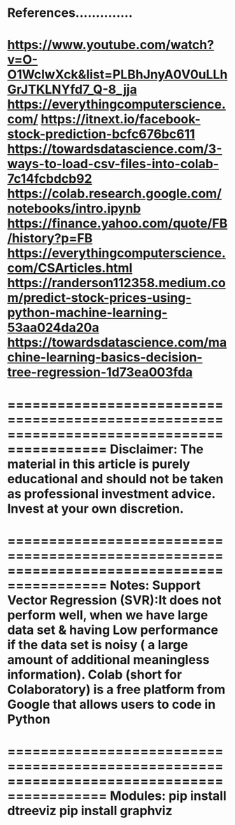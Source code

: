 References..............
==========================================================================================
https://www.youtube.com/watch?v=O-O1WclwXck&list=PLBhJnyA0V0uLLhGrJTKLNYfd7_Q-8_jja
https://everythingcomputerscience.com/
https://itnext.io/facebook-stock-prediction-bcfc676bc611
https://towardsdatascience.com/3-ways-to-load-csv-files-into-colab-7c14fcbdcb92
https://colab.research.google.com/notebooks/intro.ipynb
https://finance.yahoo.com/quote/FB/history?p=FB
https://everythingcomputerscience.com/CSArticles.html
https://randerson112358.medium.com/predict-stock-prices-using-python-machine-learning-53aa024da20a
https://towardsdatascience.com/machine-learning-basics-decision-tree-regression-1d73ea003fda
==========================================================================================

==========================================================================================
Disclaimer:
The material in this article is purely educational and should not be taken as professional investment advice. Invest at your own discretion.
==========================================================================================

==========================================================================================
Notes:
Support Vector Regression (SVR):It does not perform well, when we have large data set & having Low performance if the data set is noisy ( a large amount of additional meaningless information).
Colab (short for Colaboratory) is a free platform from Google that allows users to code in Python
==========================================================================================

==========================================================================================
Modules:
pip install dtreeviz
pip install graphviz 
==========================================================================================


